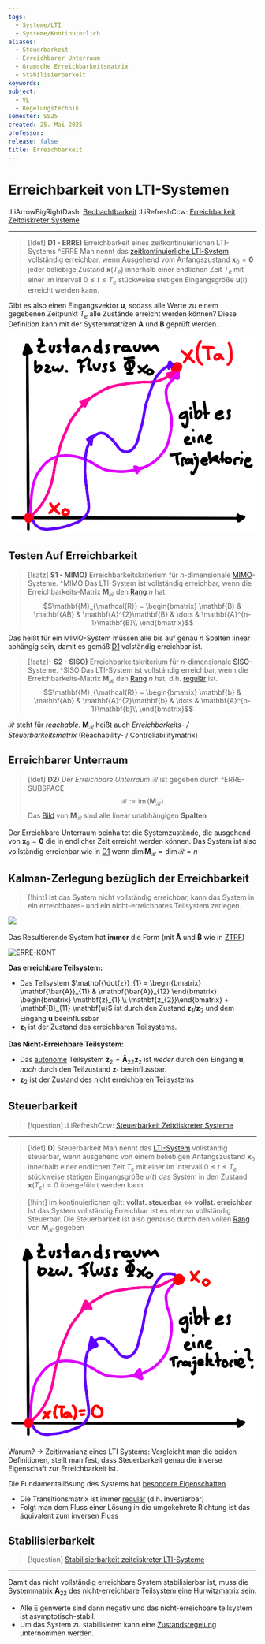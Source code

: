 ```yaml
---
tags:
  - Systeme/LTI
  - Systeme/Kontinuierlich
aliases:
  - Steuerbarkeit
  - Erreichbarer Unterraum
  - Gramsche Erreichbarkeitsmatrix
  - Stabilisierbarkeit
keywords: 
subject:
  - VL
  - Regelungstechnik
semester: SS25
created: 25. Mai 2025
professor: 
release: false
title: Erreichbarkeit
---
```


# Erreichbarkeit von LTI-Systemen

:LiArrowBigRightDash: [Beobachtbarkeit](Beobachtbarkeit.md) 
:LiRefreshCcw: [Erreichbarkeit Zeitdiskreter Systeme](Zeitdiskrete%20Erreichbarkeit.md) 

---

> [!def] **D1 - ERRE)** Erreichbarkeit eines zeitkontinuierlichen LTI-Systems ^ERRE
> Man nennt das [zeitkontinuierliche LTI-System](Kontinuierlicher%20LTI-Zustandsraum.md#^LTI-MIMO) vollständig erreichbar, wenn Ausgehend vom Anfangszustand $\mathbf{x}_{0}=\mathbf{0}$ jeder beliebige Zustand $\mathbf{x}(T_{e})$ innerhalb einer endlichen Zeit $T_{e}$ mit einer im intervall $0 \leq t \leq T_{e}$ stückweise stetigen Eingangsgröße $\mathbf{u}(t)$ erreicht werden kann.

Gibt es also einen Eingangsvektor $\mathbf{u}$, sodass alle Werte zu einem gegebenen Zeitpunkt $T_{e}$ alle Zustände erreicht werden können? Diese Definition kann mit der Systemmatrizen $\mathbf{A}$ und $\mathbf{B}$ geprüft werden.

![invert_dark|250](../assets/Erreichbarkeit.png)

## Testen Auf Erreichbarkeit

> [!satz] **S1 - MIMO)** Erreichbarkeitskriterium für $n$-dimensionale [MIMO](Kontinuierlicher%20LTI-Zustandsraum.md#^LTI-MIMO)-Systeme. ^MIMO
> Das LTI-System ist vollständig erreichbar, wenn die Erreichbarkeits-Matrix $\mathbf{M}_{\mathcal{R}}$ den [Rang](../Mathematik/Algebra/Rang%20einer%20Matrix.md) $n$ hat.
> $$\mathbf{M}_{\mathcal{R}} = \begin{bmatrix}
> \mathbf{B} & \mathbf{AB} & \mathbf{A}^{2}\mathbf{B} & \dots &  \mathbf{A}^{n-1}\mathbf{B}\\
> \end{bmatrix}$$
> 

Das heißt für ein MIMO-System müssen alle bis auf genau $n$ Spalten linear abhängig sein, damit es gemäß [D1](#^ERRE) volständig erreichbar ist.

> [!satz]- **S2 - SISO)** Erreichbarkeitskriterium für $n$-dimensionale [SISO](Kontinuierlicher%20LTI-Zustandsraum.md#^LTI-SISO)-Systeme. ^SISO
> Das LTI-System ist vollständig erreichbar, wenn die Erreichbarkeits-Matrix $\mathbf{M}_{\mathcal{R}}$ den [Rang](../Mathematik/Algebra/Rang%20einer%20Matrix.md) $n$ hat, d.h. [regulär](../Mathematik/Algebra/Reguläre%20Matrizen.md#^REGM) ist. 
> $$\mathbf{M}_{\mathcal{R}} = \begin{bmatrix}
> \mathbf{b} & \mathbf{Ab} & \mathbf{A}^{2}\mathbf{b} & \dots &  \mathbf{A}^{n-1}\mathbf{b}\\
> \end{bmatrix}$$

$\mathcal{R}$ steht für *reachable*. $\mathbf{M}_{\mathcal{R}}$ heißt auch *Erreichbarkeits- / Steuerbarkeitsmatrix* (Reachability- / Controllabilitymatrix)

## Erreichbarer Unterraum

> [!def] **D2)** Der *Erreichbare Unterraum* $\mathcal{R}$ ist gegeben durch ^ERRE-SUBSPACE
> $$\mathcal{R} := \operatorname{im}(\mathbf{M}_{\mathcal{R}})$$
>  Das [Bild](../Mathematik/Algebra/Lineare%20Abbildungen.md#^BILD) von $\mathbf{\mathbf{M}}_{\mathcal{R}}$ sind alle linear unabhängigen **Spalten**

Der Erreichbare Unterraum beinhaltet die Systemzustände, die ausgehend von $\mathbf{x}_{0} = \mathbf{0}$ die in endlicher Zeit erreicht werden können. Das System ist also vollständig erreichbar wie in [D1](#^ERRE) wenn $\dim\mathbf{M}_{\mathcal{R}} = \dim\mathcal{R} =n$ 

## Kalman-Zerlegung bezüglich der Erreichbarkeit

> [!hint] Ist das System nicht vollständig erreichbar, kann das System in ein erreichbares- und ein nicht-erreichbares Teilsystem zerlegen.

![](Kalman-Zerlegung.md#^ERRE)

Das Resultierende System hat **immer** die Form (mit $\mathbf{\bar{A}}$ und $\mathbf{\bar{B}}$ wie in [ZTRF](Zustandstransformation.md#^ZTRF))

![ERRE-KONT](Kalman-Zerlegung.md#^ERRE-KONT)

**Das erreichbare Teilsystem:**

- Das Teilsystem $\mathbf{\dot{z}}_{1} = \begin{bmatrix} \mathbf{\bar{A}}_{11} & \mathbf{\bar{A}}_{12} \end{bmatrix} \begin{bmatrix} \mathbf{z}_{1} \\ \mathbf{z_{2}}\end{bmatrix} + \mathbf{B}_{11} \mathbf{u}$ ist durch den Zustand $\mathbf{z}_{1}$/$\mathbf{z}_{2}$ und dem Eingang $\mathbf{u}$ beeinflussbar
- $\mathbf{z}_{1}$ ist der Zustand des erreichbaren Teilsystems.

**Das Nicht-Erreichbare Teilsystem:**

- Das [autonome](../Mathematik/Analysis/Autonomes%20DGL-System.md) Teilsystem $\mathbf{\dot{z}}_{2} = \mathbf{\bar{A}}_{22}\mathbf{z}_{2}$ ist *weder* durch den Eingang $\mathbf{u}$, *noch* durch den Teilzustand $\mathbf{z}_{1}$ beeinflussbar.
- $\mathbf{z}_{2}$ ist der Zustand des nicht erreichbaren Teilsystems

## Steuerbarkeit

> [!question] :LiRefreshCcw: [Steuerbarkeit Zeitdiskreter Systeme](Zeitdiskrete%20Erreichbarkeit.md#Steuerbarkeit)

---

> [!def] **D)** Steuerbarkeit
> Man nennt das [LTI-System](Kontinuierlicher%20LTI-Zustandsraum.md#^LTI-MIMO) vollständig steuerbar, wenn ausgehend von einem beliebigen Anfangszustand $\mathbf{x}_{0}$ innerhalb einer endlichen Zeit $T_{e}$ mit einer im Intervall $0 \leq t \leq T_{e}$ stückweise stetigen Eingangsgröße $u(t)$ das System in den Zustand $\mathbf{x}(T_{e}) = 0$ übergeführt werden kann

> [!hint] Im kontinuierlichen gilt: **vollst. steuerbar** $\iff$ **vollst. erreichbar**
> Ist das System vollständig Erreichbar ist es ebenso vollständig Steuerbar. Die Steuerbarkeit ist also genauso durch den vollen [Rang](../Mathematik/Algebra/Rang%20einer%20Matrix.md) von $\mathbf{M}_{\mathcal{R}}$ gegeben

![invert_dark|250](../assets/Steuerbarkeit.png)

Warum? $\to$ Zeitinvarianz eines LTI Systems: Vergleicht man die beiden Definitionen, stellt man fest, dass Steuerbarkeit genau die inverse Eigenschaft zur Erreichbarkeit ist.

Die Fundamentallösung des Systems hat [besondere Eigenschaften](../Mathematik/Analysis/Fundamentalmatrix.md#^TRSM-Eigenschaften)

- Die Transitionsmatrix ist immer [regulär](../Mathematik/Algebra/Reguläre%20Matrizen.md) (d.h. Invertierbar)
- Folgt man dem Fluss einer Lösung in die umgekehrete Richtung ist das äquivalent zum inversen Fluss 

## Stabilisierbarkeit

> [!question] [Stabilisierbarkeit zeitdiskreter LTI-Systeme](Zeitdiskrete%20Erreichbarkeit.md#Stabilisierbarkeit)

---

Damit das nicht vollständig erreichbare System stabilisierbar ist, muss die Systemmatrix $\mathbf{A}_{22}$ des nicht-erreichbare Teilsystem eine [Hurwitzmatrix](../Mathematik/Analysis/Hurwitz-Matrix.md) sein.

- Alle Eigenwerte sind dann negativ und das nicht-erreichbare teilsystem ist asymptotisch-stabil.
- Um das System zu stabilisieren kann eine [Zustandsregelung](Zustandsregeler.md) unternommen werden.